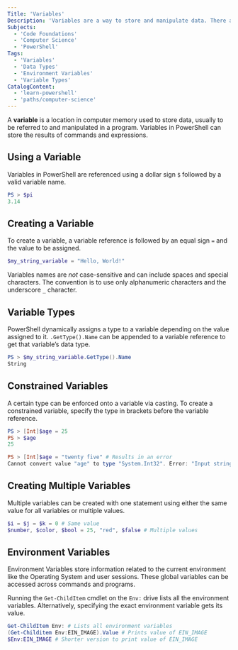 ```yaml
---
Title: 'Variables'
Description: 'Variables are a way to store and manipulate data. There are multiple types including environment variables which can be created in variety of ways.'
Subjects:
  - 'Code Foundations'
  - 'Computer Science'
  - 'PowerShell'
Tags:
  - 'Variables'
  - 'Data Types'
  - 'Environment Variables'
  - 'Variable Types'
CatalogContent:
  - 'learn-powershell'
  - 'paths/computer-science'
---
```


A **variable** is a location in computer memory used to store data, usually to be referred to and manipulated in a program. Variables in PowerShell can store the results of commands and expressions.

## Using a Variable

Variables in PowerShell are referenced using a dollar sign `$` followed by a valid variable name.

```PowerShell
PS > $pi
3.14
```

## Creating a Variable

To create a variable, a variable reference is followed by an equal sign `=` and the value to be assigned. 

```PowerShell
$my_string_variable = "Hello, World!"
```

Variables names are *not* case-sensitive and can include spaces and special characters. The convention is to use only alphanumeric characters and the underscore `_` character.

## Variable Types

PowerShell dynamically assigns a type to a variable depending on the value assigned to it. `.GetType().Name` can be appended to a variable reference to get that variable’s data type.

```PowerShell
PS > $my_string_variable.GetType().Name
String
```

## Constrained Variables

A certain type can be enforced onto a variable via casting. To create a constrained variable, specify the type in brackets before the variable reference.

```PowerShell
PS > [Int]$age = 25
PS > $age
25

PS > [Int]$age = "twenty five" # Results in an error
Cannot convert value "age" to type "System.Int32". Error: "Input string was not in a correct format."
```

## Creating Multiple Variables

Multiple variables can be created with one statement using either the same value for all variables or multiple values.

```PowerShell
$i = $j = $k = 0 # Same value
$number, $color, $bool = 25, "red", $false # Multiple values
```

## Environment Variables

Environment Variables store information related to the current environment like the Operating System and user sessions. These global variables can be accessed across commands and programs.

Running the `Get-ChildItem` cmdlet on the `Env:` drive lists all the environment variables. Alternatively, specifying the exact environment variable gets its value. 

```PowerShell
Get-ChildItem Env: # Lists all environment variables
(Get-Childitem Env:EIN_IMAGE).Value # Prints value of EIN_IMAGE
$Env:EIN_IMAGE # Shorter version to print value of EIN_IMAGE
```
